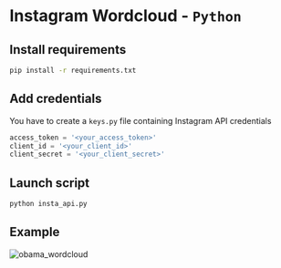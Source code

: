 # Instagram Wordcloud - `Python`

## Install requirements

```sh
pip install -r requirements.txt
```

## Add credentials

You have to create a `keys.py` file containing Instagram API credentials
```python
access_token = '<your_access_token>'
client_id = '<your_client_id>'
client_secret = '<your_client_secret>'
```

## Launch script

```sh
python insta_api.py
```

## Example

![obama_wordcloud](http://i.imgur.com/xlEp3Js.png)
